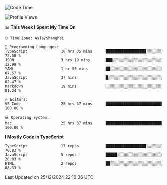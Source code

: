<!--START_SECTION:waka-->
![Code Time](http://img.shields.io/badge/Code%20Time-7%2C161%20hrs%2041%20mins-blue)

![Profile Views](http://img.shields.io/badge/Profile%20Views-2-blue)

📊 **This Week I Spent My Time On** 

```text
🕑︎ Time Zone: Asia/Shanghai

💬 Programming Languages: 
TypeScript               18 hrs 35 mins      ██████████████████░░░░░░░   72.58 % 
JSON                     3 hrs 19 mins       ███░░░░░░░░░░░░░░░░░░░░░░   12.99 % 
YAML                     1 hr 56 mins        ██░░░░░░░░░░░░░░░░░░░░░░░   07.57 % 
JavaScript               37 mins             █░░░░░░░░░░░░░░░░░░░░░░░░   02.47 % 
Markdown                 19 mins             ░░░░░░░░░░░░░░░░░░░░░░░░░   01.24 % 

🔥 Editors: 
VS Code                  25 hrs 37 mins      █████████████████████████   100.00 % 

💻 Operating System: 
Mac                      25 hrs 37 mins      █████████████████████████   100.00 % 
```

**I Mostly Code in TypeScript** 

```text
TypeScript               17 repos            ██████████████████░░░░░░░   70.83 % 
JavaScript               5 repos             █████░░░░░░░░░░░░░░░░░░░░   20.83 % 
HTML                     2 repos             ██░░░░░░░░░░░░░░░░░░░░░░░   08.33 % 
```




 Last Updated on 25/12/2024 22:10:36 UTC
<!--END_SECTION:waka-->
